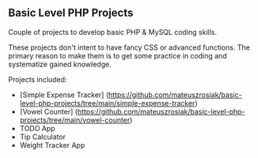 ## Basic Level PHP Projects

Couple of projects to develop basic PHP & MySQL coding skills.

These projects don't intent to have fancy CSS or advanced functions. The primary reason to make them is to get some practice in coding and systematize gained knowledge.

Projects included:
* [Simple Expense Tracker] (https://github.com/mateuszrosiak/basic-level-php-projects/tree/main/simple-expense-tracker)  
* [Vowel Counter] (https://github.com/mateuszrosiak/basic-level-php-projects/tree/main/vowel-counter)
* TODO App  
* Tip Calculator 
* Weight Tracker App
